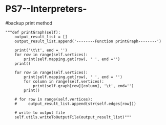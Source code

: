 # PS7--Interpreters-


#backup print method

    """def printGraph(self):
        output_result_list = []
        output_result_list.append('--------Function printGraph--------')

        print('\t\t', end = '')
        for row in range(self.vertices):
            print(self.mapping.get(row), ' ', end ='')
        print()

        for row in range(self.vertices):
            print(self.mapping.get(row), ' ', end = '')
            for column in range(self.vertices):
                print(self.graph[row][column], '\t', end='')
            print()

        # for row in range(self.vertices):
        #     output_result_list.append(str(self.edges[row]))

        # write to output file
        self.utils.writeToOutputFile(output_result_list)"""
        